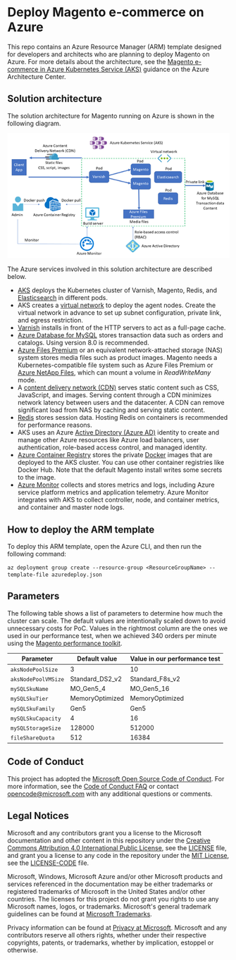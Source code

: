# Deploy Magento e-commerce on Azure

This repo contains an Azure Resource Manager (ARM) template designed for developers and architects who are planning to deploy Magento on Azure. For more details about the architecture, see the [Magento e-commerce in Azure Kubernetes Service (AKS)](https://docs.microsoft.com/azure/architecture/example-scenario/magento/magento-azure) guidance on the Azure Architecture Center.

## Solution architecture

The solution architecture for Magento running on Azure is shown in the following diagram.

![Magento solution architecture](images/magento-architecture.png)

The Azure services involved in this solution architecture are described below.

* [AKS](https://azure.microsoft.com/services/kubernetes-service/) deploys the Kubernetes cluster of Varnish, Magento, Redis, and [Elasticsearch](https://www.elastic.co/elasticsearch/) in different pods.
* AKS creates a [virtual network](https://azure.microsoft.com/services/virtual-network/) to deploy the agent nodes. Create the virtual network in advance to set up subnet configuration, private link, and egress restriction.
* [Varnish](https://varnish-cache.org/intro/index.html#intro) installs in front of the HTTP servers to act as a full-page cache.
* [Azure Database for MySQL](https://azure.microsoft.com/services/mysql/) stores transaction data such as orders and catalogs. Using version 8.0 is recommended.
* [Azure Files Premium](https://azure.microsoft.com/services/storage/files/) or an equivalent network-attached storage (NAS) system stores media files such as product images. Magento needs a Kubernetes-compatible file system such as Azure Files Premium or [Azure NetApp Files](https://azure.microsoft.com/services/netapp/), which can mount a volume in *ReadWriteMany* mode.
* A [content delivery network (CDN)](https://azure.microsoft.com/services/cdn/) serves static content such as CSS, JavaScript, and images. Serving content through a CDN minimizes network latency between users and the datacenter. A CDN can remove significant load from NAS by caching and serving static content.
* [Redis](https://redis.io/) stores session data. Hosting Redis on containers is recommended for performance reasons.
* AKS uses an Azure [Active Directory (Azure AD)](https://azure.microsoft.com/services/active-directory/) identity to create and manage other Azure resources like Azure load balancers, user authentication, role-based access control, and managed identity.
* [Azure Container Registry](https://azure.microsoft.com/services/container-registry/) stores the private [Docker](https://www.docker.com/) images that are deployed to the AKS cluster. You can use other container registries like Docker Hub. Note that the default Magento install writes some secrets to the image.
* [Azure Monitor](https://azure.microsoft.com/services/monitor/) collects and stores metrics and logs, including Azure service platform metrics and application telemetry. Azure Monitor integrates with AKS to collect controller, node, and container metrics, and container and master node logs.

## How to deploy the ARM template

To deploy this ARM template, open the Azure CLI, and then run the following command:

```azurecli-interactive
az deployment group create --resource-group <ResourceGroupName> --template-file azuredeploy.json
```

## Parameters

The following table shows a list of parameters to determine how much the cluster can scale. The default values are intentionally scaled down to avoid unnecessary costs for PoC. Values in the rightmost column are the ones we used in our performance test, when we achieved 340 orders per minute using the [Magento performance toolkit](https://github.com/magento/magento2/tree/2.4/setup/performance-toolkit).

| **Parameter** | **Default value** | **Value in our performance test** |
|---|---|---|
| `aksNodePoolSize` | 3 | 10 |
| `aksNodePoolVMSize` | Standard_DS2_v2 | Standard_F8s_v2 |
| `mySQLSkuName` | MO_Gen5_4 | MO_Gen5_16 |
| `mySQLSkuTier` | MemoryOptimized | MemoryOptimized |
| `mySQLSkuFamily` | Gen5 | Gen5 |
| `mySQLSkuCapacity` | 4 | 16 |
| `mySQLStorageSize` | 128000 | 512000 |
| `fileShareQuota` | 512 | 16384 |

## Code of Conduct

This project has adopted the [Microsoft Open Source Code of Conduct](https://opensource.microsoft.com/codeofconduct/). For more information, see the [Code of Conduct FAQ](https://opensource.microsoft.com/codeofconduct/faq/) or contact [opencode@microsoft.com](mailto:opencode@microsoft.com) with any additional questions or comments.

## Legal Notices

Microsoft and any contributors grant you a license to the Microsoft documentation and other content in this repository under the [Creative Commons Attribution 4.0 International Public License](https://creativecommons.org/licenses/by/4.0/legalcode), see the [LICENSE](https://github.com/Azure/Moodle/blob/master/LICENSE) file, and grant you a license to any code in the repository under the [MIT License](https://opensource.org/licenses/MIT), see the [LICENSE-CODE](https://github.com/Azure/Moodle/blob/master/LICENSE-CODE) file.

Microsoft, Windows, Microsoft Azure and/or other Microsoft products and services referenced in the documentation may be either trademarks or registered trademarks of Microsoft in the United States and/or other countries. The licenses for this project do not grant you rights to use any Microsoft names, logos, or trademarks. Microsoft's general trademark guidelines can be found at [Microsoft Trademarks](http://go.microsoft.com/fwlink/?LinkID=254653).

Privacy information can be found at [Privacy at Microsoft](https://privacy.microsoft.com/).
Microsoft and any contributors reserve all others rights, whether under their respective copyrights, patents, or trademarks, whether by implication, estoppel or otherwise.
